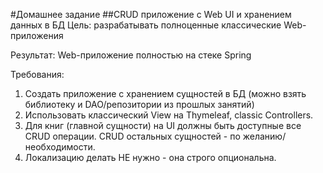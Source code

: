 #Домашнее задание
##CRUD приложение с Web UI и хранением данных в БД
Цель: разрабатывать полноценные классические Web-приложения

Результат: Web-приложение полностью на стеке Spring

Требования:
1. Создать приложение с хранением сущностей в БД (можно взять библиотеку и DAO/репозитории из прошлых занятий)
2. Использовать классический View на Thymeleaf, classic Controllers.
3. Для книг (главной сущности) на UI должны быть доступные все CRUD операции. CRUD остальных сущностей - по желанию/необходимости.
4. Локализацию делать НЕ нужно - она строго опциональна.